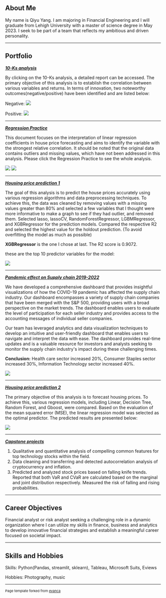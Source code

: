 ## About Me  ##

My name is Qiyu Yang. I am majoring in Financial Engineering and I will graduate from Lehigh University with a master of science degree in May 2023. I seek to be part of a team that reflects my ambitious and driven personality.

---

## Portfolio

<!-- You can link to other websites, PDFs in this repo, and other pages in this repo -->

_**[10-Ks analysis](/mid_report/report.md)**_


By clicking on the 10-Ks analysis, a detailed report can be accessed. The primary objective of this analysis is to establish the correlation between various variables and returns. In terms of innovation, two noteworthy outcomes(negative/positive) have been identified and are listed below:

Negative:
<img src="mid_report/output_21_6.png?raw=true"/>

Positive:
<img src="mid_report/output_21_7.png?raw=true"/>

---

_**[Regression Practice](/regression/regression.md)**_

This document focuses on the interpretation of linear regression coefficients in house price forecasting and aims to identify the variable with the strongest relative correlation. It should be noted that the original data contains outliers and missing values, which have not been addressed in this analysis. Please click the Regression Practice to see the whole analysis.

<img src="regression/output_20_1.png?raw=true"/>
<img src="regression/output_17_2.png?raw=true"/>

---
_**[Housing price prediction 1](/prediction_model/model.md)**_

The goal of this analysis is to predict the house prices accurately using various regression algorithms and data preprocessing techniques. To achieve this, the data was cleaned by removing values with a missing values greater than 80% and selected a few variables that I thought were more informative to make a graph to see if they had outlier, and removed them. Selected lasso, lassoCV, RandomForestRegressor, LGBMRegressor, and XGBRegressor for the prediction models. Compared the respective R2 and selected the highest value for the holdout prediction. (To avoid overfitting the model as much as possible)

**XGBRegressor** is the one I chose at last. The R2 score is 0.9072.

these are the top 10 predictor variables for the model:

<img src="prediction_model/output_5_0.png?raw=true"/>

---

_**[Pandemic effect on Supply chain   2019-2022](https://jerseyk-final-project-sunset-website-welcome-eoomf2.streamlit.app/)**_   

We have developed a comprehensive dashboard that provides insightful visualizations of how the COVID-19 pandemic has affected the supply chain industry. Our dashboard encompasses a variety of supply chain companies that have been merged with the S&P 500, providing users with a broad perspective on the market trends. The dashboard enables users to evaluate the level of participation for each seller industry and provides access to the accounting messages of individual seller companies. 

Our team has leveraged analytics and data visualization techniques to develop an intuitive and user-friendly dashboard that enables users to navigate and interpret the data with ease. The dashboard provides real-time updates and is a valuable resource for investors and analysts seeking to monitor the supply chain industry's impact during these challenging times. 

**Conclusion:** Health care sector increased 20%, Consumer Staples sector increased 30%, Information Technology sector increased 40%.

<img src="images/dashboard.png?raw=true"/>

---

_**[Housing price prediction 2](/other_regression/Final_hand.md)**_

The primary objective of this analysis is to forecast housing prices. To achieve this, various regression models, including Linear, Decision Tree, Random Forest, and Gboost, were compared. Based on the evaluation of the mean squared error (MSE), the linear regression model was selected as the optimal predictor. The predicted results are presented below:

<img src="other_regression/output_55_1.png?raw=true"/>

---

_**[Capstone projects](/pdf/final_report.pdf)**_
                                                     
1. Qualitative and quantitative analysis of compelling common features for top technology stocks within the field.
2. Data cleaning and transferring and detected autocorrelation analysis of cryptocurrency and inflation.
3. Predicted and analyzed stock prices based on falling knife trends. Reported that both VaR and CVaR are calculated based on the marginal and joint distribution respectively. Measured the risk of falling and rising probabilities.
                                       
---
                                         
## Career Objectives

Financial analyst or risk analyst seeking a challenging role in a dynamic organization where I can utilize my skills in finance, business and analytics to develop innovative financial strategies and establish a meaningful career focused on societal impact.


---

## Skills and Hobbies

Skills: Python(Pandas, streamlit, sklearn), Tableau, Microsoft Suits, Eviews

Hobbies: Photography, music


---
<p style="font-size:11px">Page template forked from <a href="https://github.com/evanca/quick-portfolio">evanca</a></p>
<!-- Remove above link if you don't want to attibute -->
